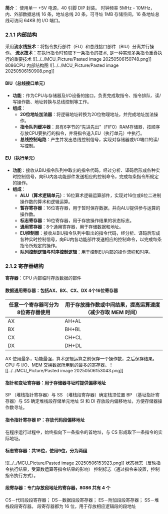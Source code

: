 **简介**：
使用单一 +5V 电源，40 引脚 DIP 封装。
时钟频率 5MHz - 10MHz，内、外部数据总线 16 条，地址总线 20 条，可寻址 1MB 存储空间，16 条地址总线可访问 64KB 的 I/O 端口。​
### 2.1.1 内部结构
采用**流水线技术**：将指令执行部件（EU）和总线接口部件（BIU）分离并行操作。
**流水技术**：在执行指令时预取下一条指令的技术, 是一种实现多条指令重叠执行的重要技术 ![[../../MCU_Picture/Pasted image 20250506150748.png]]
8086CPU 内部结构图
![[../../MCU_Picture/Pasted image 20250506150908.png]]
#### BIU（总线接口单元）
- **功能**：作为CPU与存储器及I/O设备的接口，负责完成取指令、指令排队、读/写操作数、地址转换与总线控制等工作。
- **组成**：
    - **20位地址加法器**：将逻辑地址转换为20位物理地址，并完成地址加法操作。
    - **指令队列缓冲器**：具有6字节的“先进先出”（FIFO）RAM存储器，按顺序存放CPU要执行的指令，并将指令送入EU（执行单元）中执行。
    - **总线控制电路**：产生并发出总线控制信号，实现对存储器或I/O端口的读/写控制。
#### EU（执行单元）
- **功能**：接收从BIU指令队列中取出的指令代码，经过分析、译码后形成各种实时控制信号，向EU内各功能部件发送相应的控制命令，完成每条指令所规定的操作。
- **组成**：
    - **ALU（算术逻辑单元）**：16位算术逻辑运算部件，实现对16位或8位二进制操作数的算术和逻辑运算。
    - **暂存寄存器**：16位寄存器，用于暂时保存数据，并向ALU提供参与运算的操作数。
    - **标志寄存器**：16位寄存器，用于存放操作结果的状态标志。
    - **通用寄存器**：8个通用寄存器，用于存储数据和地址。
    - **EU控制器**：接收从BIU指令队列中取出的指令代码，经分析、译码后形成各种实时控制信号，向EU内各功能部件发送相应的控制命令，以完成每条指令所规定的操作。
    - **队列控制逻辑与时序控制逻辑**：用于控制EU内部的操作流程和时序。
### 2.1.2 寄存器结构​
**寄存器**：CPU 内部临时存放数据的部件
#### **数据通用寄存器**：包括AX、BX、CX、DX 4个16位寄存器

| 任意一个寄存器可分为8位寄存器使用 | 用于存放操作数或中间结果，提高运算速度（减少存取 MEM 时间） |
| ----------------- | -------------------------------- |
| AX                | AH+AL                            |
| BX                | BH+BL                            |
| CX                | CH+CL                            |
| DX                | DH+DL                            |

AX 使用最多，功能最强，算术逻辑运算之前保存一个操作数，之后保存结果。CPU 与 I/O、MEM 交换数据所用到的最多的寄存器。
![[../../MCU_Picture/Pasted image 20250506153043.png]]
#### 指针和变址寄存器：用于存储器寻址时提供偏移地址
SP （堆栈指针寄存器）与 SS （堆栈段寄存器）确定栈顶位置
BP （基址指针寄存器）与 SS 确定堆栈段存储单元地址
SI 和 DI 存放段内偏移地址，方便存储器操作数寻址。​
#### 指令指针寄存器 IP：存放代码段偏移地址
在程序运行过程中，始终指向下一条指令的首地址，与 CS 形成取下一条指令的实际地址。​
#### 标志寄存器：共16位，使用9位，分为两组
![[../../MCU_Picture/Pasted image 20250506153923.png]]
状态标志（反映指令执行结果，受算数运算等指令结果的影响）
控制标志（通过指令来设置，控制指令执行方式）。​
#### 段寄存器：专门存放段地址的寄存器，8086 共有 4 个
CS－代码段段寄存器；
DS－数据段段寄存器； 
ES－附加段段寄存器； 
SS－堆栈段段寄存器。
段寄存器都为 16 位，用于存放相应逻辑段的段地址